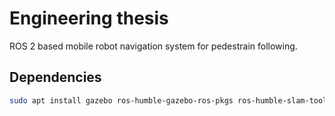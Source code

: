 # Engineering thesis
ROS 2 based mobile robot navigation system for pedestrain following.

##  Dependencies 
```bash
sudo apt install gazebo ros-humble-gazebo-ros-pkgs ros-humble-slam-toolbox
```